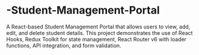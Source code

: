 # -Student-Management-Portal
A React-based Student Management Portal that allows users to view, add, edit, and delete student details. This project demonstrates the use of React Hooks, Redux Toolkit for state management, React Router v6 with loader functions, API integration, and form validation.

